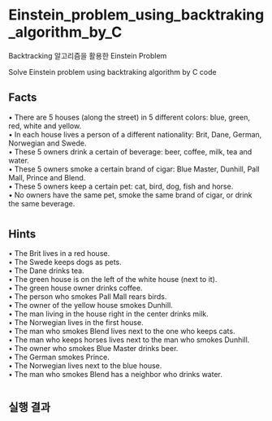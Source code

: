 # Einstein_problem_using_backtraking_algorithm_by_C  

Backtracking 알고리즘을 활용한 Einstein Problem 

Solve Einstein problem using backtraking algorithm by C code


## Facts  
• There are 5 houses (along the street) in 5 different colors: blue, green, red, white and yellow.  
• In each house lives a person of a different nationality: Brit, Dane, German, Norwegian and Swede.  
• These 5 owners drink a certain of beverage: beer, coffee, milk, tea and water.  
• These 5 owners smoke a certain brand of cigar: Blue Master, Dunhill, Pall Mall, Prince and Blend.  
• These 5 owners keep a certain pet: cat, bird, dog, fish and horse.  
• No owners have the same pet, smoke the same brand of cigar, or drink the same beverage.  
#


## Hints  
• The Brit lives in a red house.  
• The Swede keeps dogs as pets.  
• The Dane drinks tea.  
• The green house is on the left of the white house (next to it).  
• The green house owner drinks coffee.  
• The person who smokes Pall Mall rears birds.  
• The owner of the yellow house smokes Dunhill.  
• The man living in the house right in the center drinks milk.  
• The Norwegian lives in the first house.  
• The man who smokes Blend lives next to the one who keeps cats.  
• The man who keeps horses lives next to the man who smokes Dunhill.  
• The owner who smokes Blue Master drinks beer.  
• The German smokes Prince.  
• The Norwegian lives next to the blue house.  
• The man who smokes Blend has a neighbor who drinks water.  
#  


## 실행 결과  

